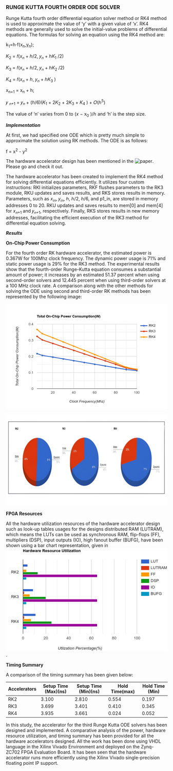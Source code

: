 ### RUNGE KUTTA FOURTH ORDER ODE SOLVER ###

Runge Kutta fourth order differential equation solver method or RK4 method is used to approximate the value of ‘y’ with a given value of ‘x’. RK4 methods are generally used to solve the initial-value problems of differential equations. The formulas for solving an equation using the RK4 method are:

k<sub>1</sub>​=h⋅f(x<sub>n​</sub>,y<sub>n</sub>​);

𝐾<sub>2</sub> = 𝑓(𝑥<sub>𝑛</sub> + ℎ/2, 𝑦<sub>𝑛</sub> + ℎ𝐾<sub>1</sub> /2) 

𝐾<sub>3</sub> = 𝑓(𝑥<sub>𝑛</sub> + ℎ/2, 𝑦<sub>𝑛</sub> + ℎ𝐾<sub>2</sub> /2) 

𝐾<sub>4</sub> = 𝑓(𝑥<sub>𝑛</sub> + ℎ, 𝑦<sub>𝑛</sub> + ℎ𝐾<sub>3</sub> ) 

x<sub>n+1</sub> = x<sub>n</sub> + h;

𝑦 <sub>𝑛+1</sub> = 𝑦<sub>𝑛</sub> + (ℎ/6)(𝐾<sub>1</sub> + 2𝐾<sub>2</sub> + 2𝐾<sub>3</sub> + 𝐾<sub>4</sub> ) + 𝑂(ℎ<sup>5</sup>)

The value of ‘n’ varies from 0 to (𝑥 − x<sub>0</sub> )/ℎ and ‘h’ is the step size.


***Implementation***

At first, we had specified one ODE which is pretty much simple to approximate the solution using RK methods. The ODE is as follows:

f = x<sup>2</sup> - y<sup>2</sup>

The hardware accelerator design has been mentioned in the ![paper](https://ieeexplore.ieee.org/document/10442325). Please go and check it out. 

The hardware accelerator has been created to implement the RK4 method for solving differential equations efficiently. It utilizes four custom instructions: RKI initializes parameters, RKF flushes parameters to the RK3 module, RKU updates and saves results, and RKS stores results in memory. Parameters, such as 𝑥<sub>𝑖𝑛</sub>, 𝑦<sub>𝑖𝑛</sub>, ℎ, ℎ/2, ℎ/6, and p1_in, are stored in memory addresses 0 to 20. RKU updates and saves results to mem[0] and mem[4] for 𝑥<sub>𝑛+1</sub> and 𝑦<sub>𝑛+1</sub>, respectively. Finally, RKS stores results in new memory addresses, facilitating the efficient execution of the RK3 method for differential equation solving.

***Results***

**On-Chip Power Consumption**

For the fourth order RK hardware accelerator, the estimated power is 0.367W for 100Mhz clock frequency. The dynamic power usage is 71% and static power usage is 29% for the RK3 method. The
experimental results show that the fourth-order Runge-Kutta equation consumes a substantial amount of power; it increases by an estimated 51.37 percent
when using second-order solvers and 12.445 percent when using third-order solvers at a 100 MHz clock rate.
A comparison along with the other methods for solving the ODE using second and third-order RK methods has been represented by the following image:

![On_Chip_Power_Consumption](/On_chip_power.png)

![Power_Utilization_Sources_Percentage](/Power_utilization_sources.jpeg)

**FPGA Resources**

All the hardware utilization resources of the hardware accelerator design such as look-up tables usages for the designs distributed RAM (LUTRAM), which means the LUTs can be used as synchronous RAM, flip-flops (FF), multipliers (DSP), input outputs (IO), high fanout buffer (BUFG), have been shown using a bar chart representation, given in ![fpga_resource](/FPGA_Resource_Utilization.png).

**Timing Summary**

A comparison of the timing summary has been given below:

| Accelerators  |Setup Time (Max)(ns) |Setup Time (Min)(ns)  |Hold Time(max)    |Hold Time (Min) |  
| --------------| --------------------|----------------------|------------------|----------------|
| RK2           | 3.100               |2.810                 |0.554             |0.197           |
| RK3           | 3.699               |3.401                 |0.410             |0.345           |   
| RK4           | 3.935               |3.661                 |0.024             |0.052           |

In this study, the accelerator for the third Runge Kutta ODE solvers has been designed and implemented. A comparative analysis of the power, hardware resource utilization, and timing summary has been provided for all the hardware accelerators designed. All the work has been done using VHDL language in the Xilinx Vivado Environment and deployed on the Zynq-ZC702 FPGA Evaluation Board. It has been seen that the hardware accelerator runs more efficiently using the Xilinx Vivado single-precision floating point IP support.


